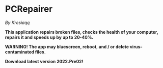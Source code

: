 # PCRepairer
 *By Kresiaqq*

**This application repairs broken files, checks the health of your computer, repairs it and speeds up by up to 20-40%.**

**WARNING! The app may bluescreen, reboot, and / or delete virus-contaminated files.**









**Download latest version 2022.Pre02!**
